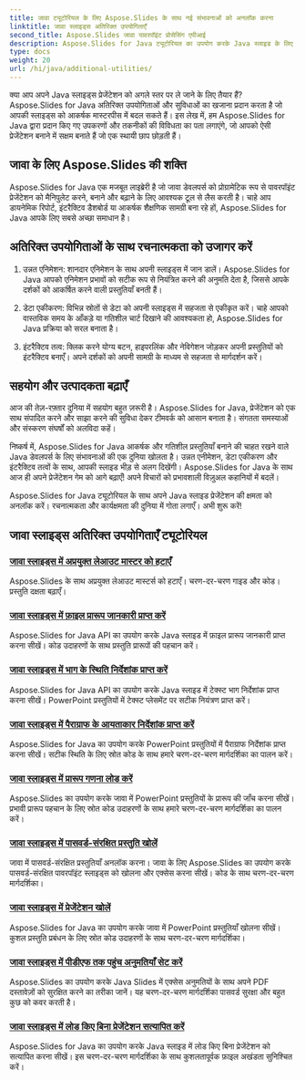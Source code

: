 ```yaml
---
title: जावा ट्यूटोरियल के लिए Aspose.Slides के साथ नई संभावनाओं को अनलॉक करना
linktitle: जावा स्लाइड्स अतिरिक्त उपयोगिताएँ
second_title: Aspose.Slides जावा पावरपॉइंट प्रोसेसिंग एपीआई
description: Aspose.Slides for Java ट्यूटोरियल का उपयोग करके Java स्लाइड के लिए अतिरिक्त उपयोगिताएँ खोजें। शक्तिशाली सुविधाओं के साथ अपनी प्रस्तुतियों को बेहतर बनाएँ। अभी खोजें!
type: docs
weight: 20
url: /hi/java/additional-utilities/
---
```

क्या आप अपने Java स्लाइड्स प्रेजेंटेशन को अगले स्तर पर ले जाने के लिए तैयार हैं? Aspose.Slides for Java अतिरिक्त उपयोगिताओं और सुविधाओं का खजाना प्रदान करता है जो आपकी स्लाइड्स को आकर्षक मास्टरपीस में बदल सकते हैं। इस लेख में, हम Aspose.Slides for Java द्वारा प्रदान किए गए उपकरणों और तकनीकों की विविधता का पता लगाएंगे, जो आपको ऐसी प्रेजेंटेशन बनाने में सक्षम बनाते हैं जो एक स्थायी छाप छोड़ती हैं।

## जावा के लिए Aspose.Slides की शक्ति

Aspose.Slides for Java एक मजबूत लाइब्रेरी है जो जावा डेवलपर्स को प्रोग्रामेटिक रूप से पावरपॉइंट प्रेजेंटेशन को मैनिपुलेट करने, बनाने और बढ़ाने के लिए आवश्यक टूल से लैस करती है। चाहे आप डायनेमिक रिपोर्ट, इंटरैक्टिव डैशबोर्ड या आकर्षक शैक्षणिक सामग्री बना रहे हों, Aspose.Slides for Java आपके लिए सबसे अच्छा समाधान है।

## अतिरिक्त उपयोगिताओं के साथ रचनात्मकता को उजागर करें

1. उन्नत एनिमेशन: शानदार एनिमेशन के साथ अपनी स्लाइड्स में जान डालें। Aspose.Slides for Java आपको एनिमेशन प्रभावों को सटीक रूप से नियंत्रित करने की अनुमति देता है, जिससे आपके दर्शकों को आकर्षित करने वाली प्रस्तुतियाँ बनती हैं।

2. डेटा एकीकरण: विभिन्न स्रोतों से डेटा को अपनी स्लाइड्स में सहजता से एकीकृत करें। चाहे आपको वास्तविक समय के आँकड़े या गतिशील चार्ट दिखाने की आवश्यकता हो, Aspose.Slides for Java प्रक्रिया को सरल बनाता है।

3. इंटरैक्टिव तत्व: क्लिक करने योग्य बटन, हाइपरलिंक और नेविगेशन जोड़कर अपनी प्रस्तुतियों को इंटरैक्टिव बनाएँ। अपने दर्शकों को अपनी सामग्री के माध्यम से सहजता से मार्गदर्शन करें।

## सहयोग और उत्पादकता बढ़ाएँ

आज की तेज़-रफ़्तार दुनिया में सहयोग बहुत ज़रूरी है। Aspose.Slides for Java, प्रेजेंटेशन को एक साथ संपादित करने और साझा करने की सुविधा देकर टीमवर्क को आसान बनाता है। संगतता समस्याओं और संस्करण संघर्षों को अलविदा कहें।

निष्कर्ष में, Aspose.Slides for Java आकर्षक और गतिशील प्रस्तुतियाँ बनाने की चाहत रखने वाले Java डेवलपर्स के लिए संभावनाओं की एक दुनिया खोलता है। उन्नत एनीमेशन, डेटा एकीकरण और इंटरैक्टिव तत्वों के साथ, आपकी स्लाइड भीड़ से अलग दिखेंगी। Aspose.Slides for Java के साथ आज ही अपने प्रेजेंटेशन गेम को आगे बढ़ाएँ! अपने विचारों को प्रभावशाली विज़ुअल कहानियों में बदलें।

Aspose.Slides for Java ट्यूटोरियल के साथ अपने Java स्लाइड प्रेजेंटेशन की क्षमता को अनलॉक करें। रचनात्मकता और कार्यक्षमता की दुनिया में गोता लगाएँ। अभी शुरू करें!

## जावा स्लाइड्स अतिरिक्त उपयोगिताएँ ट्यूटोरियल
### [जावा स्लाइड्स में अप्रयुक्त लेआउट मास्टर को हटाएँ](./remove-unused-layout-master-in-java-slides/)
Aspose.Slides के साथ अप्रयुक्त लेआउट मास्टर्स को हटाएँ। चरण-दर-चरण गाइड और कोड। प्रस्तुति दक्षता बढ़ाएँ।
### [जावा स्लाइड्स में फ़ाइल प्रारूप जानकारी प्राप्त करें](./get-file-format-information-in-java-slides/)
Aspose.Slides for Java API का उपयोग करके Java स्लाइड में फ़ाइल प्रारूप जानकारी प्राप्त करना सीखें। कोड उदाहरणों के साथ प्रस्तुति प्रारूपों की पहचान करें।
### [जावा स्लाइड्स में भाग के स्थिति निर्देशांक प्राप्त करें](./get-position-coordinates-of-portion-in-java-slides/)
Aspose.Slides for Java API का उपयोग करके Java स्लाइड में टेक्स्ट भाग निर्देशांक प्राप्त करना सीखें। PowerPoint प्रस्तुतियों में टेक्स्ट प्लेसमेंट पर सटीक नियंत्रण प्राप्त करें।
### [जावा स्लाइड्स में पैराग्राफ के आयताकार निर्देशांक प्राप्त करें](./get-rectangular-coordinates-of-paragraph-in-java-slides/)
Aspose.Slides for Java का उपयोग करके PowerPoint प्रस्तुतियों में पैराग्राफ निर्देशांक प्राप्त करना सीखें। सटीक स्थिति के लिए स्रोत कोड के साथ हमारे चरण-दर-चरण मार्गदर्शिका का पालन करें।
### [जावा स्लाइड्स में प्रारूप गणना लोड करें](./load-format-enumeration-in-java-slides/)
Aspose.Slides का उपयोग करके जावा में PowerPoint प्रस्तुतियों के प्रारूप की जाँच करना सीखें। प्रभावी प्रारूप पहचान के लिए स्रोत कोड उदाहरणों के साथ हमारे चरण-दर-चरण मार्गदर्शिका का पालन करें।
### [जावा स्लाइड्स में पासवर्ड-संरक्षित प्रस्तुति खोलें](./open-password-protected-presentation-in-java-slides/)
जावा में पासवर्ड-संरक्षित प्रस्तुतियाँ अनलॉक करना। जावा के लिए Aspose.Slides का उपयोग करके पासवर्ड-संरक्षित पावरपॉइंट स्लाइड्स को खोलना और एक्सेस करना सीखें। कोड के साथ चरण-दर-चरण मार्गदर्शिका।
### [जावा स्लाइड्स में प्रेजेंटेशन खोलें](./open-presentation-in-java-slides/)
Aspose.Slides for Java का उपयोग करके जावा में PowerPoint प्रस्तुतियाँ खोलना सीखें। कुशल प्रस्तुति प्रबंधन के लिए स्रोत कोड उदाहरणों के साथ चरण-दर-चरण मार्गदर्शिका।
### [जावा स्लाइड्स में पीडीएफ तक पहुंच अनुमतियाँ सेट करें](./set-access-permissions-to-pdf-in-java-slides/)
Aspose.Slides का उपयोग करके Java Slides में एक्सेस अनुमतियों के साथ अपने PDF दस्तावेज़ों को सुरक्षित करने का तरीका जानें। यह चरण-दर-चरण मार्गदर्शिका पासवर्ड सुरक्षा और बहुत कुछ को कवर करती है।
### [जावा स्लाइड्स में लोड किए बिना प्रेजेंटेशन सत्यापित करें](./verify-presentation-without-loading-in-java-slides/)
Aspose.Slides for Java का उपयोग करके Java स्लाइड में लोड किए बिना प्रेजेंटेशन को सत्यापित करना सीखें। इस चरण-दर-चरण मार्गदर्शिका के साथ कुशलतापूर्वक फ़ाइल अखंडता सुनिश्चित करें।
